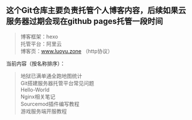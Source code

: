 ## 这个Git仓库主要负责托管个人博客内容，后续如果云服务器过期会现在github pages托管一段时间

>博客框架：hexo     
托管平台：阿里云    
博客页：www.luoyu.zone  （http协议）

当前内容（按名称排序）：
>地狱已满单通全跑地图统计   
Git搭建服务器托管平台常见问题   
Hello-World     
Nginx相关笔记   
Sourcemod插件编写教程   
游戏服务端开服教程  
